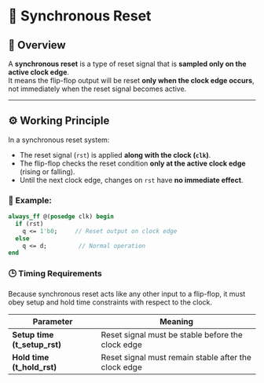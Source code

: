 # 🧠 Synchronous Reset 

## 📘 Overview
A **synchronous reset** is a type of reset signal that is **sampled only on the active clock edge**.  
It means the flip-flop output will be reset **only when the clock edge occurs**, not immediately when the reset signal becomes active.

---

## ⚙️ Working Principle

In a synchronous reset system:
- The reset signal (`rst`) is applied **along with the clock (`clk`)**.
- The flip-flop checks the reset condition **only at the active clock edge** (rising or falling).
- Until the next clock edge, changes on `rst` have **no immediate effect**.

### 🧩 Example:
```systemverilog
always_ff @(posedge clk) begin
  if (rst)
    q <= 1'b0;     // Reset output on clock edge
  else
    q <= d;         // Normal operation
end
```
### 🕒 Timing Requirements

Because synchronous reset acts like any other input to a flip-flop,
it must obey setup and hold time constraints with respect to the clock.


| Parameter                    | Meaning                                              |
| ---------------------------- | ---------------------------------------------------- |
| **Setup time (t_setup_rst)** | Reset signal must be stable before the clock edge    |
| **Hold time (t_hold_rst)**   | Reset signal must remain stable after the clock edge |

